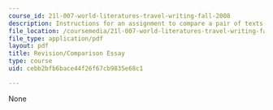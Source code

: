 ```yaml
---
course_id: 21l-007-world-literatures-travel-writing-fall-2008
description: Instructions for an assignment to compare a pair of texts.
file_location: /coursemedia/21l-007-world-literatures-travel-writing-fall-2008/cebb2bfb6bace44f26f67cb9835e68c1_revision1.pdf
file_type: application/pdf
layout: pdf
title: Revision/Comparison Essay
type: course
uid: cebb2bfb6bace44f26f67cb9835e68c1

---
```

None